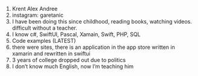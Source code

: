 1. Krent Alex Andree
2. instagram: garetanic
3. I have been doing this since childhood, reading books, watching videos. difficult without a teacher.
4. I know c#, SwiftUI, Pascal, Xamain, Swift, PHP, SQL
5. Code examples (LATEST)
6. there were sites, there is an application in the app store written in xamarin and rewritten in swiftui
7. 3 years of college dropped out due to politics
8. I don’t know much English, now I’m teaching him
